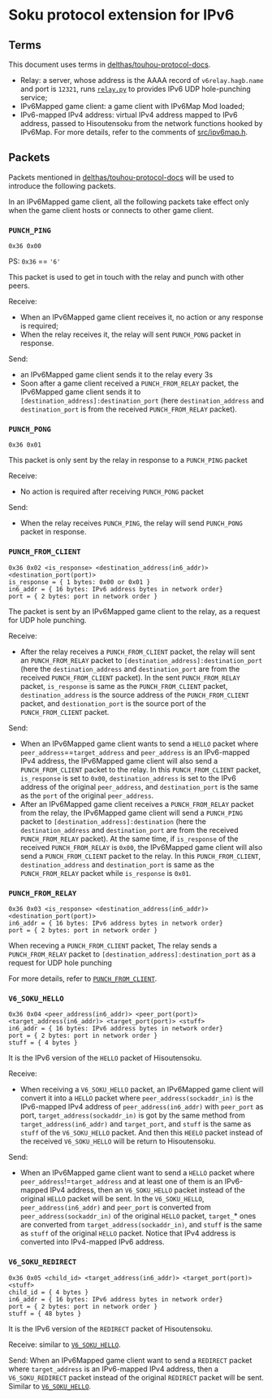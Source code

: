 # Soku protocol extension for IPv6

## Terms

This document uses terms in [delthas/touhou-protocol-docs](https://github.com/delthas/touhou-protocol-docs/blob/master/protocol_123.md#terms).

- Relay: a server, whose address is the AAAA record of `v6relay.hagb.name` and port is `12321`, runs [`relay.py`](./relay.py) to provides IPv6 UDP hole-punching service;
- IPv6Mapped game client: a game client with IPv6Map Mod loaded;
- IPv6-mapped IPv4 address: virtual IPv4 address mapped to IPv6 address, passed to Hisoutensoku from the network functions hooked by IPv6Map. For more details, refer to the comments of [src/ipv6map.h](./src/ipv6map.h).

## Packets

Packets mentioned in [delthas/touhou-protocol-docs](https://github.com/delthas/touhou-protocol-docs/blob/master/protocol_123.md#packets) will be used to introduce the following packets.

In an IPv6Mapped game client, all the following packets take effect only when the game client hosts or connects to other game client.

### `PUNCH_PING`

```
0x36 0x00
```

PS: `0x36` == `'6'`

This packet is used to get in touch with the relay and punch with other peers.

Receive:

- When an IPv6Mapped game client receives it, no action or any response is required;
- When the relay receives it, the relay will sent `PUNCH_PONG` packet in response.

Send:

- an IPv6Mapped game client sends it to the relay every 3s
- Soon after a game client received a `PUNCH_FROM_RELAY` packet, the IPv6Mapped game client sends it to `[destination_address]:destination_port` (here `destination_address` and `destination_port` is from the received `PUNCH_FROM_RELAY` packet).

### `PUNCH_PONG`

```
0x36 0x01
```

This packet is only sent by the relay in response to a `PUNCH_PING` packet

Receive:

- No action is required after receiving `PUNCH_PONG` packet

Send:

- When the relay receives `PUNCH_PING`, the relay will send `PUNCH_PONG` packet in response.

### `PUNCH_FROM_CLIENT`

```
0x36 0x02 <is_response> <destination_address(in6_addr)> <destination_port(port)>
is_response = { 1 bytes: 0x00 or 0x01 }
in6_addr = { 16 bytes: IPv6 address bytes in network order}
port = { 2 bytes: port in network order }
```

The packet is sent by an IPv6Mapped game client to the relay, as a request for UDP hole punching.

Receive:

- After the relay receives a `PUNCH_FROM_CLIENT` packet, the relay will sent an `PUNCH_FROM_RELAY` packet to `[destination_address]:destination_port` (here the `destination_address` and `destination_port` are from the received `PUNCH_FROM_CLIENT` packet). In the sent `PUNCH_FROM_RELAY` packet, `is_response` is same as the `PUNCH_FROM_CLIENT` packet, `destination_address` is the source address of the `PUNCH_FROM_CLIENT` packet, and `destionation_port` is the source port of the `PUNCH_FROM_CLIENT` packet.

Send:

- When an IPv6Mapped game client wants to send a `HELLO` packet where `peer_address`==`target_address` and `peer_address` is an IPv6-mapped IPv4 address, the IPv6Mapped game client will also send a `PUNCH_FROM_CLIENT` packet to the relay. In this `PUNCH_FROM_CLIENT` packet, `is_response` is set to `0x00`, `destination_address` is set to the IPv6 address of the original `peer_address`, and `destination_port` is the same as the `port` of the original `peer_address`.
- After an IPv6Mapped game client receives a `PUNCH_FROM_RELAY` packet from the relay, the IPv6Mapped game client will send a `PUNCH_PING` packet to `[destination_address]:destination` (here the `destination_address` and `destination_port` are from the received `PUNCH_FROM_RELAY` packet). At the same time, if `is_response` of the received `PUNCH_FROM_RELAY` is `0x00`, the IPv6Mapped game client will also send a `PUNCH_FROM_CLIENT` packet to the relay. In this `PUNCH_FROM_CLIENT`, `destination_address` and `destination_port` is same as the `PUNCH_FROM_RELAY` packet while `is_response` is `0x01`.

### `PUNCH_FROM_RELAY`

```
0x36 0x03 <is_response> <destination_address(in6_addr)> <destination_port(port)>
in6_addr = { 16 bytes: IPv6 address bytes in network order}
port = { 2 bytes: port in network order }
```

When receving a `PUNCH_FROM_CLIENT` packet, The relay sends a `PUNCH_FROM_RELAY` packet to `[destination_address]:destination_port` as a request for UDP hole punching

For more details, refer to [`PUNCH_FROM_CLIENT`](#punch_from_client).

### `V6_SOKU_HELLO`

```
0x36 0x04 <peer_address(in6_addr)> <peer_port(port)> <target_address(in6_addr)> <target_port(port)> <stuff>
in6_addr = { 16 bytes: IPv6 address bytes in network order}
port = { 2 bytes: port in network order }
stuff = { 4 bytes }
```

It is the IPv6 version of the `HELLO` packet of Hisoutensoku.

Receive:

- When receiving a `V6_SOKU_HELLO` packet, an IPv6Mapped game client will convert it into a `HELLO` packet where `peer_address(sockaddr_in)` is the IPv6-mapped IPv4 address of `peer_address(in6_addr)` with `peer_port` as port, `target_address(sockaddr_in)` is got by the same method from `target_address(in6_addr)` and `target_port`, and `stuff` is the same as `stuff` of the `V6_SOKU_HELLO` packet. And then this `HEELO` packet instead of the received `V6_SOKU_HELLO` will be return to Hisoutensoku.

Send:

- When an IPv6Mapped game client want to send a `HELLO` packet where `peer_address`!=`target_address` and at least one of them is an IPv6-mapped IPv4 address, then an `V6_SOKU_HELLO` packet instead of the original `HELLO` packet will be sent. In the `V6_SOKU_HELLO`, `peer_address(in6_addr)` and `peer_port` is converted from `peer_address(sockaddr_in)` of the original `HELLO` packet, `target_`* ones are converted from `target_address(sockaddr_in)`, and `stuff` is the same as `stuff` of the original `HELLO` packet. Notice that IPv4 address is converted into IPv4-mapped IPv6 address.

### `V6_SOKU_REDIRECT`

```
0x36 0x05 <child_id> <target_address(in6_addr)> <target_port(port)> <stuff>
child_id = { 4 bytes }
in6_addr = { 16 bytes: IPv6 address bytes in network order}
port = { 2 bytes: port in network order }
stuff = { 48 bytes }
```

It is the IPv6 version of the `REDIRECT` packet of Hisoutensoku.

Receive: similar to [`V6_SOKU_HELLO`](#v6_soku_hello).

Send: When an IPv6Mapped game client want to send a `REDIRECT` packet where `target_address` is an IPv6-mapped IPv4 address, then a `V6_SOKU_REDIRECT` packet instead of the original `REDIRECT` packet will be sent. Similar to [`V6_SOKU_HELLO`](#v6_soku_hello).  
